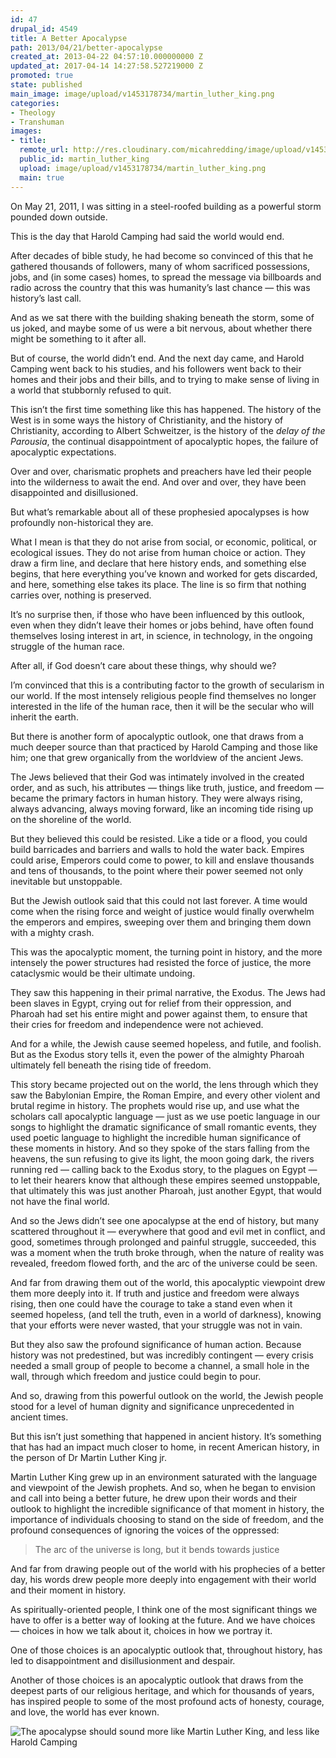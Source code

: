 ```yaml
---
id: 47
drupal_id: 4549
title: A Better Apocalypse
path: 2013/04/21/better-apocalypse
created_at: 2013-04-22 04:57:10.000000000 Z
updated_at: 2017-04-14 14:27:58.527219000 Z
promoted: true
state: published
main_image: image/upload/v1453178734/martin_luther_king.png
categories:
- Theology
- Transhuman
images:
- title: 
  remote_url: http://res.cloudinary.com/micahredding/image/upload/v1453178734/martin_luther_king.png
  public_id: martin_luther_king
  upload: image/upload/v1453178734/martin_luther_king.png
  main: true
---
```

On May 21, 2011, I was sitting in a steel-roofed building as a powerful storm pounded down outside.

This is the day that Harold Camping had said the world would end.

After decades of bible study, he had become so convinced of this that he gathered thousands of followers, many of whom sacrificed possessions, jobs, and (in some cases) homes, to spread the message via billboards and radio across the country that this was humanity’s last chance — this was history’s last call.

And as we sat there with the building shaking beneath the storm, some of us joked, and maybe some of us were a bit nervous, about whether there might be something to it after all.

But of course, the world didn’t end. And the next day came, and Harold Camping went back to his studies, and his followers went back to their homes and their jobs and their bills, and to trying to make sense of living in a world that stubbornly refused to quit.

This isn’t the first time something like this has happened. The history of the West is in some ways the history of Christianity, and the history of Christianity, according to Albert Schweitzer, is the history of the *delay of the Parousia*, the continual disappointment of apocalyptic hopes, the failure of apocalyptic expectations.

Over and over, charismatic prophets and preachers have led their people into the wilderness to await the end. And over and over, they have been disappointed and disillusioned.

But what’s remarkable about all of these prophesied apocalypses is how profoundly non-historical they are. 

What I mean is that they do not arise from social, or economic, political, or ecological issues. They do not arise from human choice or action. They draw a firm line, and declare that here history ends, and something else begins, that here everything you’ve known and worked for gets discarded, and here, something else takes its place. The line is so firm that nothing carries over, nothing is preserved.

It’s no surprise then, if those who have been influenced by this outlook, even when they didn’t leave their homes or jobs behind, have often found themselves losing interest in art, in science, in technology, in the ongoing struggle of the human race.

After all, if God doesn’t care about these things, why should we?

I’m convinced that this is a contributing factor to the growth of secularism in our world. If the most intensely religious people find themselves no longer interested in the life of the human race, then it will be the secular who will inherit the earth.



But there is another form of apocalyptic outlook, one that draws from a much deeper source than that practiced by Harold Camping and those like him; one that grew organically from the worldview of the ancient Jews.

The Jews believed that their God was intimately involved in the created order, and as such, his attributes — things like truth, justice, and freedom — became the primary factors in human history. They were always rising, always advancing, always moving forward, like an incoming tide rising up on the shoreline of the world.

But they believed this could be resisted. Like a tide or a flood, you could build barricades and barriers and walls to hold the water back. Empires could arise, Emperors could come to power, to kill and enslave thousands and tens of thousands, to the point where their power seemed not only inevitable but unstoppable.

But the Jewish outlook said that this could not last forever. A time would come when the rising force and weight of justice would finally overwhelm the emperors and empires, sweeping over them and bringing them down with a mighty crash.

This was the apocalyptic moment, the turning point in history, and the more intensely the power structures had resisted the force of justice, the more cataclysmic would be their ultimate undoing.

They saw this happening in their primal narrative, the Exodus. The Jews had been slaves in Egypt, crying out for relief from their oppression, and Pharoah had set his entire might and power against them, to ensure that their cries for freedom and independence were not achieved.

And for a while, the Jewish cause seemed hopeless, and futile, and foolish. But as the Exodus story tells it, even the power of the almighty Pharoah ultimately fell beneath the rising tide of freedom.

This story became projected out on the world, the lens through which they saw the Babylonian Empire, the Roman Empire, and every other violent and brutal regime in history. The prophets would rise up, and use what the scholars call apocalyptic language — just as we use poetic language in our songs to highlight the dramatic significance of small romantic events, they used poetic language to highlight the incredible human significance of these moments in history. And so they spoke of the stars falling from the heavens, the sun refusing to give its light, the moon going dark, the rivers running red — calling back to the Exodus story, to the plagues on Egypt — to let their hearers know that although these empires seemed unstoppable, that ultimately this was just another Pharoah, just another Egypt, that would not have the final world.

And so the Jews didn’t see one apocalypse at the end of history, but many scattered throughout it — everywhere that good and evil met in conflict, and good, sometimes through prolonged and painful struggle, succeeded, this was a moment when the truth broke through, when the nature of reality was revealed, freedom flowed forth, and the arc of the universe could be seen.

And far from drawing them out of the world, this apocalyptic viewpoint drew them more deeply into it. If truth and justice and freedom were always rising, then one could have the courage to take a stand even when it seemed hopeless, (and tell the truth, even in a world of darkness), knowing that your efforts were never wasted, that your struggle was not in vain.

But they also saw the profound significance of human action. Because history was not predestined, but was incredibly contingent — every crisis needed a small group of people to become a channel, a small hole in the wall, through which freedom and justice could begin to pour.

And so, drawing from this powerful outlook on the world, the Jewish people stood for a level of human dignity and significance unprecedented in ancient times.



But this isn’t just something that happened in ancient history. It’s something that has had an impact much closer to home, in recent American history, in the person of Dr Martin Luther King jr.

Martin Luther King grew up in an environment saturated with the language and viewpoint of the Jewish prophets. And so, when he began to envision and call into being a better future, he drew upon their words and their outlook to highlight the incredible significance of that moment in history, the importance of individuals choosing to stand on the side of freedom, and the profound consequences of ignoring the voices of the oppressed:

> The arc of the universe is long, but it bends towards justice

And far from drawing people out of the world with his prophecies of a better day, his words drew people more deeply into engagement with their world and their moment in history.

As spiritually-oriented people, I think one of the most significant things we have to offer is a better way of looking at the future. And we have choices — choices in how we talk about it, choices in how we portray it.

One of those choices is an apocalyptic outlook that, throughout history, has led to disappointment and disillusionment and despair.

Another of those choices is an apocalyptic outlook that draws from the deepest parts of our religious heritage, and which for thousands of years, has inspired people to some of the most profound acts of honesty, courage, and love, the world has ever known.

<img src="http://res.cloudinary.com/micahredding/image/upload/c_scale,w_650/v1453098936/apocalyptic_3_ullrlo.png" alt="The apocalypse should sound more like Martin Luther King, and less like Harold Camping" />



<!--

A few days ago, I delivered a talk entitled “A Better Apocalypse: Ancient Eschatology for a Transhuman World”. I gave this talk at the 2013 conference of the [Morman Transhumanist Association](http://transfigurism.org), a group which I have been incredibly fortunate to become friends with over the past two years.

I would love to discuss this topic more broadly. To invite that conversation, I am posting the link to the video, the audio for download (can be loaded on mp3 player or phone), and an edited transcript of the talk.

Thanks for continuing to be part of important conversations.

- Listen to this talk on [mp3](http://resources.brickcaster.com/micah/a_better_apocalypse_micah_redding.mp3)
- Watch this talk on [video](http://www.youtube.com/watch?v=YF2xKMDc64A)

//-->

